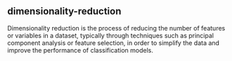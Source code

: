 ## dimensionality-reduction
Dimensionality reduction is the process of reducing the number of features or variables in a dataset, typically through techniques such as principal component analysis or feature selection, in order to simplify the data and improve the performance of classification models.


